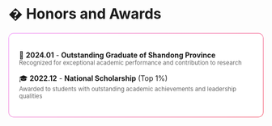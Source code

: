 # � Honors and Awards

<div style="background: linear-gradient(135deg, #f093fb 0%, #f5576c 100%); padding: 1px; border-radius: 10px; margin: 20px 0;">
  <div style="background: white; padding: 20px; border-radius: 9px;">

🌟 **2024.01** - **Outstanding Graduate of Shandong Province**
<br/><small style="color: #666;">Recognized for exceptional academic performance and contribution to research</small>

🎓 **2022.12** - **National Scholarship** (Top 1%)
<br/><small style="color: #666;">Awarded to students with outstanding academic achievements and leadership qualities</small>

  </div>
</div>